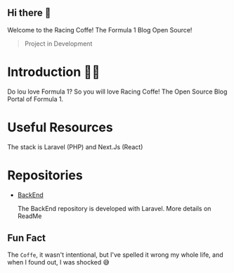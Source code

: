 ## Hi there 👋
Welcome to the Racing Coffe! The Formula 1 Blog Open Source!
> Project in Development

# Introduction 🙋‍♀️ 
Do lou love Formula 1? So you will love Racing Coffe!
The Open Source Blog Portal of Formula 1.

# Useful Resources
The stack is Laravel (PHP) and Next.Js (React)

# Repositories
- [BackEnd](https://github.com/Racing-Coffe/backend)
  
  The BackEnd repository is developed with Laravel. More details on ReadMe

## Fun Fact
The `Coffe`, it wasn't intentional, but I've spelled it wrong my whole life, and when I found out, I was shocked 😅
